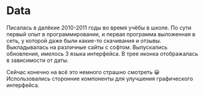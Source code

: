 # Data
Писалась в далёкие 2010-2011 годы во время учёбы в школе. 
По сути первый опыт в программировании, и первая программа выложенная в сеть, у которой даже были какие-то скачивания и отзывы.
Выкладывалась на различные сайты с софтом. Выпускались обновления, имелось 3 языка интерфейса.
В трее иконка отображалась в зависимости от даты.

Сейчас конечно на всё это немного страшно смотреть 😀
Использовались сторонние компоненты для улучшения графического интерфейса.
